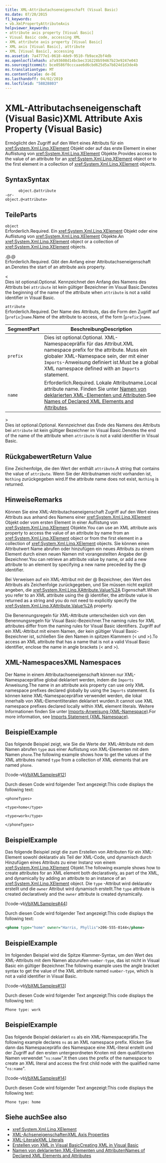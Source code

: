 ```yaml
---
title: XML-Attributachseneigenschaft (Visual Basic)
ms.date: 07/20/2015
f1_keywords:
- vb.XmlPropertyAttributeAxis
helpviewer_keywords:
- attribute axis property [Visual Basic]
- Visual Basic code, accessing XML
- XML attribute axis property [Visual Basic]
- XML axis [Visual Basic], attribute
- XML [Visual Basic], accessing
ms.assetid: 7a4777e1-0618-4de9-9510-fb9ace2bf4db
ms.openlocfilehash: a7a93608d14bcbec316228b59467b23e9247e043
ms.sourcegitcommit: bce0586f0cccaae6d6cbd625d5a7b824d1d3de4b
ms.translationtype: MT
ms.contentlocale: de-DE
ms.lasthandoff: 04/02/2019
ms.locfileid: "58828803"
---
```

# <a name="xml-attribute-axis-property-visual-basic"></a><span data-ttu-id="ec7ea-102">XML-Attributachseneigenschaft (Visual Basic)</span><span class="sxs-lookup"><span data-stu-id="ec7ea-102">XML Attribute Axis Property (Visual Basic)</span></span>
<span data-ttu-id="ec7ea-103">Ermöglicht den Zugriff auf den Wert eines Attributs für ein <xref:System.Xml.Linq.XElement> Objekt oder auf das erste Element in einer Auflistung von <xref:System.Xml.Linq.XElement> Objekte.</span><span class="sxs-lookup"><span data-stu-id="ec7ea-103">Provides access to the value of an attribute for an <xref:System.Xml.Linq.XElement> object or to the first element in a collection of <xref:System.Xml.Linq.XElement> objects.</span></span>  
  
## <a name="syntax"></a><span data-ttu-id="ec7ea-104">Syntax</span><span class="sxs-lookup"><span data-stu-id="ec7ea-104">Syntax</span></span>  
  
```  
      object.@attribute  
-or-  
object.@<attribute>  
```  
  
## <a name="parts"></a><span data-ttu-id="ec7ea-105">Teile</span><span class="sxs-lookup"><span data-stu-id="ec7ea-105">Parts</span></span>  
 `object`  
 <span data-ttu-id="ec7ea-106">Erforderlich.</span><span class="sxs-lookup"><span data-stu-id="ec7ea-106">Required.</span></span> <span data-ttu-id="ec7ea-107">Ein <xref:System.Xml.Linq.XElement> Objekt oder eine Auflistung von <xref:System.Xml.Linq.XElement> Objekte.</span><span class="sxs-lookup"><span data-stu-id="ec7ea-107">An <xref:System.Xml.Linq.XElement> object or a collection of <xref:System.Xml.Linq.XElement> objects.</span></span>  
  
 <span data-ttu-id="ec7ea-108">.@</span><span class="sxs-lookup"><span data-stu-id="ec7ea-108">.@</span></span>  
 <span data-ttu-id="ec7ea-109">Erforderlich.</span><span class="sxs-lookup"><span data-stu-id="ec7ea-109">Required.</span></span> <span data-ttu-id="ec7ea-110">Gibt den Anfang einer Attributachseneigenschaft an.</span><span class="sxs-lookup"><span data-stu-id="ec7ea-110">Denotes the start of an attribute axis property.</span></span>  
  
 <  
 <span data-ttu-id="ec7ea-111">Dies ist optional.</span><span class="sxs-lookup"><span data-stu-id="ec7ea-111">Optional.</span></span> <span data-ttu-id="ec7ea-112">Kennzeichnet den Anfang des Namens des Attributs bei `attribute` ist kein gültiger Bezeichner im Visual Basic.</span><span class="sxs-lookup"><span data-stu-id="ec7ea-112">Denotes the beginning of the name of the attribute when `attribute` is not a valid identifier in Visual Basic.</span></span>  
  
 `attribute`  
 <span data-ttu-id="ec7ea-113">Erforderlich.</span><span class="sxs-lookup"><span data-stu-id="ec7ea-113">Required.</span></span> <span data-ttu-id="ec7ea-114">Der Name des Attributs, das die Form den Zugriff auf [`prefix`:]`name`.</span><span class="sxs-lookup"><span data-stu-id="ec7ea-114">Name of the attribute to access, of the form [`prefix`:]`name`.</span></span>  
  
|<span data-ttu-id="ec7ea-115">Segment</span><span class="sxs-lookup"><span data-stu-id="ec7ea-115">Part</span></span>|<span data-ttu-id="ec7ea-116">Beschreibung</span><span class="sxs-lookup"><span data-stu-id="ec7ea-116">Description</span></span>|  
|----------|-----------------|  
|`prefix`|<span data-ttu-id="ec7ea-117">Dies ist optional.</span><span class="sxs-lookup"><span data-stu-id="ec7ea-117">Optional.</span></span> <span data-ttu-id="ec7ea-118">XML-Namespacepräfix für das Attribut.</span><span class="sxs-lookup"><span data-stu-id="ec7ea-118">XML namespace prefix for the attribute.</span></span> <span data-ttu-id="ec7ea-119">Muss ein globaler XML-Namespace sein, der mit einer `Imports`-Anweisung definiert ist.</span><span class="sxs-lookup"><span data-stu-id="ec7ea-119">Must be a global XML namespace defined with an `Imports` statement.</span></span>|  
|`name`|<span data-ttu-id="ec7ea-120">Erforderlich.</span><span class="sxs-lookup"><span data-stu-id="ec7ea-120">Required.</span></span> <span data-ttu-id="ec7ea-121">Lokale Attributname.</span><span class="sxs-lookup"><span data-stu-id="ec7ea-121">Local attribute name.</span></span> <span data-ttu-id="ec7ea-122">Finden Sie unter [Namen von deklarierten XML-Elementen und Attributen](../../../visual-basic/programming-guide/language-features/xml/names-of-declared-xml-elements-and-attributes.md).</span><span class="sxs-lookup"><span data-stu-id="ec7ea-122">See [Names of Declared XML Elements and Attributes](../../../visual-basic/programming-guide/language-features/xml/names-of-declared-xml-elements-and-attributes.md).</span></span>|  
  
 \>  
 <span data-ttu-id="ec7ea-123">Dies ist optional.</span><span class="sxs-lookup"><span data-stu-id="ec7ea-123">Optional.</span></span> <span data-ttu-id="ec7ea-124">Kennzeichnet das Ende des Namens des Attributs bei `attribute` ist kein gültiger Bezeichner im Visual Basic.</span><span class="sxs-lookup"><span data-stu-id="ec7ea-124">Denotes the end of the name of the attribute when `attribute` is not a valid identifier in Visual Basic.</span></span>  
  
## <a name="return-value"></a><span data-ttu-id="ec7ea-125">Rückgabewert</span><span class="sxs-lookup"><span data-stu-id="ec7ea-125">Return Value</span></span>  
 <span data-ttu-id="ec7ea-126">Eine Zeichenfolge, die den Wert der enthält `attribute`.</span><span class="sxs-lookup"><span data-stu-id="ec7ea-126">A string that contains the value of `attribute`.</span></span> <span data-ttu-id="ec7ea-127">Wenn Sie der Attributnamen nicht vorhanden ist, `Nothing` zurückgegeben wird.</span><span class="sxs-lookup"><span data-stu-id="ec7ea-127">If the attribute name does not exist, `Nothing` is returned.</span></span>  
  
## <a name="remarks"></a><span data-ttu-id="ec7ea-128">Hinweise</span><span class="sxs-lookup"><span data-stu-id="ec7ea-128">Remarks</span></span>  
 <span data-ttu-id="ec7ea-129">Können Sie eine XML-Attributachseneigenschaft Zugriff auf den Wert eines Attributs aus anhand des Namens einer <xref:System.Xml.Linq.XElement> Objekt oder vom ersten Element in einer Auflistung von <xref:System.Xml.Linq.XElement> Objekte.</span><span class="sxs-lookup"><span data-stu-id="ec7ea-129">You can use an XML attribute axis property to access the value of an attribute by name from an <xref:System.Xml.Linq.XElement> object or from the first element in a collection of <xref:System.Xml.Linq.XElement> objects.</span></span> <span data-ttu-id="ec7ea-130">Sie können einen Attributwert Name abrufen oder hinzufügen ein neues Attributs zu einem Element durch einen neuen Namen mit vorangestellten Angabe der @ Bezeichner.</span><span class="sxs-lookup"><span data-stu-id="ec7ea-130">You can retrieve an attribute value by name, or add a new attribute to an element by specifying a new name preceded by the @ identifier.</span></span>  
  
 <span data-ttu-id="ec7ea-131">Bei Verweisen auf ein XML-Attribut mit der @ Bezeichner, den Wert des Attributs als Zeichenfolge zurückgegeben, und Sie müssen nicht explizit angeben, die <xref:System.Xml.Linq.XAttribute.Value%2A> Eigenschaft.</span><span class="sxs-lookup"><span data-stu-id="ec7ea-131">When you refer to an XML attribute using the @ identifier, the attribute value is returned as a string and you do not need to explicitly specify the <xref:System.Xml.Linq.XAttribute.Value%2A> property.</span></span>  
  
 <span data-ttu-id="ec7ea-132">Die Benennungsregeln für XML-Attribute unterscheiden sich von den Benennungsregeln für Visual Basic-Bezeichner.</span><span class="sxs-lookup"><span data-stu-id="ec7ea-132">The naming rules for XML attributes differ from the naming rules for Visual Basic identifiers.</span></span> <span data-ttu-id="ec7ea-133">Zugriff auf ein XML-Attribut mit einem Namen, der kein gültiger Visual Basic-Bezeichner ist, schließen Sie den Namen in spitzen Klammern (\< und >).</span><span class="sxs-lookup"><span data-stu-id="ec7ea-133">To access an XML attribute that has a name that is not a valid Visual Basic identifier, enclose the name in angle brackets (\< and >).</span></span>  
  
## <a name="xml-namespaces"></a><span data-ttu-id="ec7ea-134">XML-Namespaces</span><span class="sxs-lookup"><span data-stu-id="ec7ea-134">XML Namespaces</span></span>  
 <span data-ttu-id="ec7ea-135">Der Name in einem Attributachseneigenschaft können nur XML-Namespacepräfixe global deklariert werden, indem die `Imports` Anweisung.</span><span class="sxs-lookup"><span data-stu-id="ec7ea-135">The name in an attribute axis property can use only XML namespace prefixes declared globally by using the `Imports` statement.</span></span> <span data-ttu-id="ec7ea-136">Es können keine XML-Namespacepräfixe verwendet werden, die lokal innerhalb von XML-Elementliteralen deklariert wurden.</span><span class="sxs-lookup"><span data-stu-id="ec7ea-136">It cannot use XML namespace prefixes declared locally within XML element literals.</span></span> <span data-ttu-id="ec7ea-137">Weitere Informationen finden Sie unter [Imports-Anweisung (XML-Namespace)](../../../visual-basic/language-reference/statements/imports-statement-xml-namespace.md).</span><span class="sxs-lookup"><span data-stu-id="ec7ea-137">For more information, see [Imports Statement (XML Namespace)](../../../visual-basic/language-reference/statements/imports-statement-xml-namespace.md).</span></span>  
  
## <a name="example"></a><span data-ttu-id="ec7ea-138">Beispiel</span><span class="sxs-lookup"><span data-stu-id="ec7ea-138">Example</span></span>  
 <span data-ttu-id="ec7ea-139">Das folgende Beispiel zeigt, wie Sie die Werte der XML-Attribute mit dem Namen abrufen `type` aus einer Auflistung von XML-Elementen mit dem Namen `phone`.</span><span class="sxs-lookup"><span data-stu-id="ec7ea-139">The following example shows how to get the values of the XML attributes named `type` from a collection of XML elements that are named `phone`.</span></span>  
  
 [!code-vb[VbXMLSamples#12](~/samples/snippets/visualbasic/VS_Snippets_VBCSharp/VbXMLSamples/VB/XMLSamples5.vb#12)]  
  
 <span data-ttu-id="ec7ea-140">Durch diesen Code wird folgender Text angezeigt:</span><span class="sxs-lookup"><span data-stu-id="ec7ea-140">This code displays the following text:</span></span>  
  
 `<phoneTypes>`  
  
 `<type>home</type>`  
  
 `<type>work</type>`  
  
 `</phoneTypes>`  
  
## <a name="example"></a><span data-ttu-id="ec7ea-141">Beispiel</span><span class="sxs-lookup"><span data-stu-id="ec7ea-141">Example</span></span>  
 <span data-ttu-id="ec7ea-142">Das folgende Beispiel zeigt die zum Erstellen von Attributen für ein XML-Element sowohl deklarativ als Teil der XML-Code, und dynamisch durch Hinzufügen eines Attributs zu einer Instanz von einem <xref:System.Xml.Linq.XElement> Objekt.</span><span class="sxs-lookup"><span data-stu-id="ec7ea-142">The following example shows how to create attributes for an XML element both declaratively, as part of the XML, and dynamically by adding an attribute to an instance of an <xref:System.Xml.Linq.XElement> object.</span></span> <span data-ttu-id="ec7ea-143">Die `type` -Attribut wird deklarativ erstellt und die `owner` Attribut wird dynamisch erstellt.</span><span class="sxs-lookup"><span data-stu-id="ec7ea-143">The `type` attribute is created declaratively and the `owner` attribute is created dynamically.</span></span>  
  
 [!code-vb[VbXMLSamples#44](~/samples/snippets/visualbasic/VS_Snippets_VBCSharp/VbXMLSamples/VB/XMLSamples5.vb#44)]  
  
 <span data-ttu-id="ec7ea-144">Durch diesen Code wird folgender Text angezeigt:</span><span class="sxs-lookup"><span data-stu-id="ec7ea-144">This code displays the following text:</span></span>  
  
```xml  
<phone type="home" owner="Harris, Phyllis">206-555-0144</phone>  
```  
  
## <a name="example"></a><span data-ttu-id="ec7ea-145">Beispiel</span><span class="sxs-lookup"><span data-stu-id="ec7ea-145">Example</span></span>  
 <span data-ttu-id="ec7ea-146">Im folgenden Beispiel wird die Spitze Klammer-Syntax, um den Wert des XML-Attributs mit dem Namen abzurufen `number-type`, das ist nicht in Visual Basic ein gültiger Bezeichner.</span><span class="sxs-lookup"><span data-stu-id="ec7ea-146">The following example uses the angle bracket syntax to get the value of the XML attribute named `number-type`, which is not a valid identifier in Visual Basic.</span></span>  
  
 [!code-vb[VbXMLSamples#13](~/samples/snippets/visualbasic/VS_Snippets_VBCSharp/VbXMLSamples/VB/XMLSamples5.vb#13)]  
  
 <span data-ttu-id="ec7ea-147">Durch diesen Code wird folgender Text angezeigt:</span><span class="sxs-lookup"><span data-stu-id="ec7ea-147">This code displays the following text:</span></span>  
  
 `Phone type: work`  
  
## <a name="example"></a><span data-ttu-id="ec7ea-148">Beispiel</span><span class="sxs-lookup"><span data-stu-id="ec7ea-148">Example</span></span>  
 <span data-ttu-id="ec7ea-149">Das folgende Beispiel deklariert `ns` als ein XML-Namespacepräfix.</span><span class="sxs-lookup"><span data-stu-id="ec7ea-149">The following example declares `ns` as an XML namespace prefix.</span></span> <span data-ttu-id="ec7ea-150">Klicken Sie dann das Namespacepräfix des Namespace eine XML-literal erstellt und der Zugriff auf den ersten untergeordneten Knoten mit dem qualifizierten Namen verwendet "`ns:name`".</span><span class="sxs-lookup"><span data-stu-id="ec7ea-150">It then uses the prefix of the namespace to create an XML literal and access the first child node with the qualified name "`ns:name`".</span></span>  
  
 [!code-vb[VbXMLSamples#14](~/samples/snippets/visualbasic/VS_Snippets_VBCSharp/VbXMLSamples/VB/XMLSamples6.vb#14)]  
  
 <span data-ttu-id="ec7ea-151">Durch diesen Code wird folgender Text angezeigt:</span><span class="sxs-lookup"><span data-stu-id="ec7ea-151">This code displays the following text:</span></span>  
  
 `Phone type: home`  
  
## <a name="see-also"></a><span data-ttu-id="ec7ea-152">Siehe auch</span><span class="sxs-lookup"><span data-stu-id="ec7ea-152">See also</span></span>

- <xref:System.Xml.Linq.XElement>
- [<span data-ttu-id="ec7ea-153">XML-Achseneigenschaften</span><span class="sxs-lookup"><span data-stu-id="ec7ea-153">XML Axis Properties</span></span>](../../../visual-basic/language-reference/xml-axis/index.md)
- [<span data-ttu-id="ec7ea-154">XML-Literale</span><span class="sxs-lookup"><span data-stu-id="ec7ea-154">XML Literals</span></span>](../../../visual-basic/language-reference/xml-literals/index.md)
- [<span data-ttu-id="ec7ea-155">Erstellen von XML in Visual Basic</span><span class="sxs-lookup"><span data-stu-id="ec7ea-155">Creating XML in Visual Basic</span></span>](../../../visual-basic/programming-guide/language-features/xml/creating-xml.md)
- [<span data-ttu-id="ec7ea-156">Namen von deklarierten XML-Elementen und Attributen</span><span class="sxs-lookup"><span data-stu-id="ec7ea-156">Names of Declared XML Elements and Attributes</span></span>](../../../visual-basic/programming-guide/language-features/xml/names-of-declared-xml-elements-and-attributes.md)
